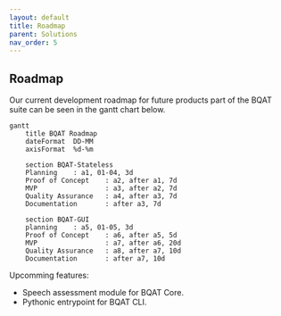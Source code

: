 ```yaml
---
layout: default
title: Roadmap
parent: Solutions
nav_order: 5
---
```


## Roadmap

Our current development roadmap for future products part of the BQAT suite can be seen in the gantt chart below.

``` mermaid
gantt
    title BQAT Roadmap
    dateFormat  DD-MM
    axisFormat  %d-%m

    section BQAT-Stateless
    Planning    : a1, 01-04, 3d
    Proof of Concept    : a2, after a1, 7d
    MVP                 : a3, after a2, 7d
    Quality Assurance   : a4, after a3, 7d
    Documentation       : after a3, 7d

    section BQAT-GUI
    planning    : a5, 01-05, 3d
    Proof of Concept    : a6, after a5, 5d
    MVP                 : a7, after a6, 20d
    Quality Assurance   : a8, after a7, 10d
    Documentation       : after a7, 10d
```

Upcomming features:

+ Speech assessment module for BQAT Core.
+ Pythonic entrypoint for BQAT CLI.
